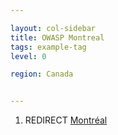 ```yaml
---

layout: col-sidebar
title: OWASP Montreal
tags: example-tag
level: 0

region: Canada


---
```

1.  REDIRECT [Montréal](Montréal "wikilink")
